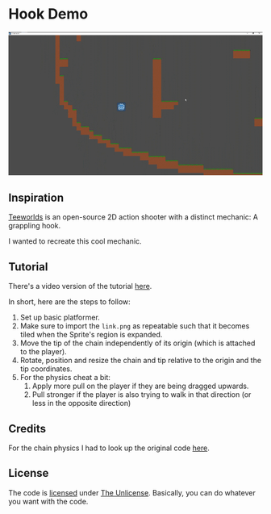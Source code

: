 # Hook Demo

![The final product](Result.gif)

## Inspiration

[Teeworlds](https://teeworlds.com/) is an open-source 2D action shooter with a distinct mechanic: A grappling hook.

I wanted to recreate this cool mechanic.

## Tutorial

There's a video version of the tutorial [here](https://youtu.be/Wzrw6_KDMl4).

In short, here are the steps to follow:

1. Set up basic platformer.
2. Make sure to import the `link.png` as repeatable such that it becomes tiled when the Sprite's region is expanded.
3. Move the tip of the chain independently of its origin (which is attached to the player).
4. Rotate, position and resize the chain and tip relative to the origin and the tip coordinates.
5. For the physics cheat a bit:
    1. Apply more pull on the player if they are being dragged upwards.
    2. Pull stronger if the player is also trying to walk in that direction (or less in the opposite direction)

## Credits

For the chain physics I had to look up the original code [here](https://github.com/teeworlds/teeworlds/tree/cd96bda72a9228849ac14199e3daaff906341223/src/game/gamecore.cpp#L262).

## License

The code is [licensed](LICENSE) under [The Unlicense](https://unlicense.org/).
Basically, you can do whatever you want with the code.
